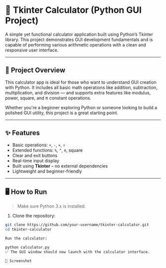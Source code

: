 # 🧮 Tkinter Calculator (Python GUI Project)

A simple yet functional calculator application built using Python’s Tkinter library. This project demonstrates GUI development fundamentals and is capable of performing various arithmetic operations with a clean and responsive user interface.

---

## 📌 Project Overview

This calculator app is ideal for those who want to understand GUI creation with Python. It includes all basic math operations like addition, subtraction, multiplication, and division — and supports extra features like modulus, power, square, and π constant operations.

Whether you're a beginner exploring Python or someone looking to build a polished GUI utility, this project is a great starting point.

---

## ✨ Features

- Basic operations: `+`, `-`, `×`, `÷`
- Extended functions: `%`, `^`, `π`, square
- Clear and exit buttons
- Real-time input display
- Built using **Tkinter** – no external dependencies
- Lightweight and beginner-friendly

---

## 🖥️ How to Run

> Make sure Python 3.x is installed.

1. Clone the repository:

```bash
git clone https://github.com/your-username/tkinter-calculator.git
cd tkinter-calculator

Run the calculator:

python calculator.py
✅ The GUI window should now launch with the calculator interface.

📸 Screenshot
